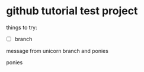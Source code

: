# github tutorial test project

things to try:

- [ ] branch

message from unicorn branch and ponies

ponies
